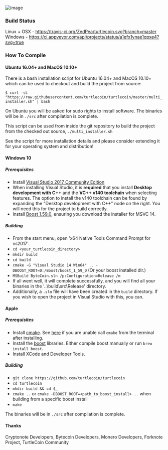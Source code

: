 ![image](https://user-images.githubusercontent.com/34389545/35821974-62e0e25c-0a70-11e8-87dd-2cfffeb6ed47.png)

### Build Status

Linux + OSX - https://travis-ci.org/ZedPea/turtlecoin.svg?branch=master
Windows - https://ci.appveyor.com/api/projects/status/a1efx1ynae1qpxe4?svg=true

### How To Compile 

#### Ubuntu 16.04+ and MacOS 10.10+

There is a bash installation script for Ubuntu 16.04+ and MacOS 10.10+ which can be used to checkout and build the project from source:

`$ curl -sL "https://raw.githubusercontent.com/turtlecoin/turtlecoin/master/multi_installer.sh" | bash `

On Ubuntu you will be asked for sudo rights to install software. The binaries will be in `./src` after compilation is complete.

This script can be used from inside the git repository to build the project from the checked out source, `./multi_installer.sh`

See the script for more installation details and please consider extending it for your operating system and distribution!


#### Windows 10

##### Prerequisites
- Install [Visual Studio 2017 Community Edition](https://www.visualstudio.com/thank-you-downloading-visual-studio/?sku=Community&rel=15&page=inlineinstall)
- When installing Visual Studio, it is **required** that you install **Desktop development with C++** and the **VC++ v140 toolchain** when selecting features. The option to install the v140 toolchain can be found by expanding the "Desktop development with C++" node on the right. You will need this for the project to build correctly.
- Install [Boost 1.59.0](https://sourceforge.net/projects/boost/files/boost-binaries/1.59.0/), ensuring you download the installer for MSVC 14.

##### Building

- From the start menu, open 'x64 Native Tools Command Prompt for vs2017'.
- `cd <your_turtlecoin_directory>`
- `mkdir build`
- `cd build`
- `cmake -G "Visual Studio 14 Win64" .. -DBOOST_ROOT=D:/Boost/boost_1_59_0` (Or your boost installed dir.)
- `MSBuild ByteCoin.sln /p:Configuration=Release /m`
- If all went well, it will complete successfully, and you will find all your binaries in the '..\build\src\Release' directory.
- Additionally, a `.sln` file will have been created in the `build` directory. If you wish to open the project in Visual Studio with this, you can.


#### Apple

##### Prerequisites

- Install [cmake](https://cmake.org/). See [here](https://stackoverflow.com/questions/23849962/cmake-installer-for-mac-fails-to-create-usr-bin-symlinks) if you are unable call `cmake` from the terminal after installing.
- Install the [boost](http://www.boost.org/) libraries. Either compile boost manually or run `brew install boost`.
- Install XCode and Developer Tools.

##### Building

- `git clone https://github.com/turtlecoin/turtlecoin`
- `cd turtlecoin`
- `mkdir build && cd $_`
- `cmake ..` or `cmake -DBOOST_ROOT=<path_to_boost_install> ..` when building
  from a specific boost install
- `make`

The binaries will be in `./src` after compilation is complete.

#### Thanks
Cryptonote Developers, Bytecoin Developers, Monero Developers, Forknote Project, TurtleCoin Community
